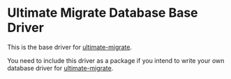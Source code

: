 # Ultimate Migrate Database Base Driver

This is the base driver for 
[ultimate-migrate](https://github.com/wzrdtales/node-ultimate-migrate).

You need to include this driver as a package if you intend to write your own
database driver for 
[ultimate-migrate](https://github.com/wzrdtales/node-ultimate-migrate).